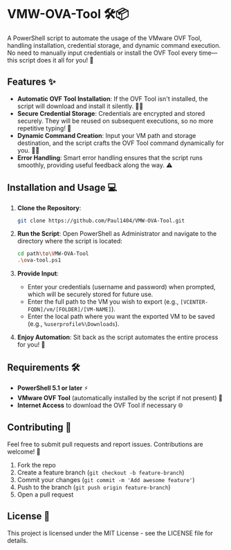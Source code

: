 VMW-OVA-Tool 🛠️📦
==================

A PowerShell script to automate the usage of the VMware OVF Tool, handling installation, credential storage, and dynamic command execution. No need to manually input credentials or install the OVF Tool every time—this script does it all for you! 🎉

Features ✨
----------

* **Automatic OVF Tool Installation**: If the OVF Tool isn't installed, the script will download and install it silently. 💾🔧
* **Secure Credential Storage**: Credentials are encrypted and stored securely. They will be reused on subsequent executions, so no more repetitive typing! 🔐
* **Dynamic Command Creation**: Input your VM path and storage destination, and the script crafts the OVF Tool command dynamically for you. 📝🚀
* **Error Handling**: Smart error handling ensures that the script runs smoothly, providing useful feedback along the way. ⚠️

Installation and Usage 💻
-------------------------

1. **Clone the Repository**:
    
    ```bash
    git clone https://github.com/Paul1404/VMW-OVA-Tool.git
    ```
    
2. **Run the Script**: Open PowerShell as Administrator and navigate to the directory where the script is located:
    
    ```bash
    cd path\to\VMW-OVA-Tool
    .\ova-tool.ps1
    ```
    
3. **Provide Input**:
    
    * Enter your credentials (username and password) when prompted, which will be securely stored for future use.
    * Enter the full path to the VM you wish to export (e.g., `[VCENTER-FQDN]/vm/[FOLDER]/[VM-NAME]`).
    * Enter the local path where you want the exported VM to be saved (e.g., `%userprofile%\Downloads`).
4. **Enjoy Automation**: Sit back as the script automates the entire process for you! 🎉
    

Requirements 🛠️
----------------

* **PowerShell 5.1 or later** ⚡
* **VMware OVF Tool** (automatically installed by the script if not present) 🧰
* **Internet Access** to download the OVF Tool if necessary 🌐

Contributing 🤝
---------------

Feel free to submit pull requests and report issues. Contributions are welcome! 🎉

1. Fork the repo
2. Create a feature branch (`git checkout -b feature-branch`)
3. Commit your changes (`git commit -m 'Add awesome feature'`)
4. Push to the branch (`git push origin feature-branch`)
5. Open a pull request

License 📄
----------

This project is licensed under the MIT License - see the LICENSE file for details.
